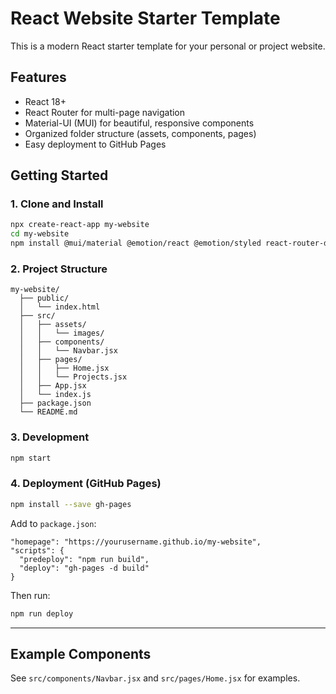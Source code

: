 # React Website Starter Template

This is a modern React starter template for your personal or project website.

## Features
- React 18+
- React Router for multi-page navigation
- Material-UI (MUI) for beautiful, responsive components
- Organized folder structure (assets, components, pages)
- Easy deployment to GitHub Pages

## Getting Started

### 1. Clone and Install
```sh
npx create-react-app my-website
cd my-website
npm install @mui/material @emotion/react @emotion/styled react-router-dom
```

### 2. Project Structure
```
my-website/
  ├── public/
  │   └── index.html
  ├── src/
  │   ├── assets/
  │   │   └── images/
  │   ├── components/
  │   │   └── Navbar.jsx
  │   ├── pages/
  │   │   ├── Home.jsx
  │   │   └── Projects.jsx
  │   ├── App.jsx
  │   └── index.js
  ├── package.json
  └── README.md
```

### 3. Development
```sh
npm start
```

### 4. Deployment (GitHub Pages)
```sh
npm install --save gh-pages
```
Add to `package.json`:
```
"homepage": "https://yourusername.github.io/my-website",
"scripts": {
  "predeploy": "npm run build",
  "deploy": "gh-pages -d build"
}
```
Then run:
```sh
npm run deploy
```

---

## Example Components
See `src/components/Navbar.jsx` and `src/pages/Home.jsx` for examples.